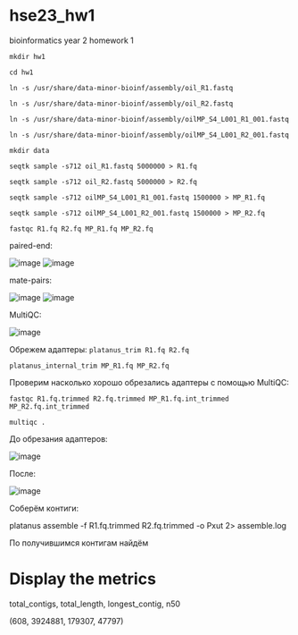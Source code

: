 # hse23_hw1
bioinformatics year 2 homework 1

```mkdir hw1```

```cd hw1```

```ln -s /usr/share/data-minor-bioinf/assembly/oil_R1.fastq```

```ln -s /usr/share/data-minor-bioinf/assembly/oil_R2.fastq```

```ln -s /usr/share/data-minor-bioinf/assembly/oilMP_S4_L001_R1_001.fastq```

```ln -s /usr/share/data-minor-bioinf/assembly/oilMP_S4_L001_R2_001.fastq```

```mkdir data```

```seqtk sample -s712 oil_R1.fastq 5000000 > R1.fq```

```seqtk sample -s712 oil_R2.fastq 5000000 > R2.fq```

```seqtk sample -s712 oilMP_S4_L001_R1_001.fastq 1500000 > MP_R1.fq```

```seqtk sample -s712 oilMP_S4_L001_R2_001.fastq 1500000 > MP_R2.fq```

```fastqc R1.fq R2.fq MP_R1.fq MP_R2.fq```

paired-end:

![image](https://github.com/JustKeonix/hse23_hw1/assets/24775932/eb2e304d-b7b5-4456-a963-606a3b6c7bc0)
![image](https://github.com/JustKeonix/hse23_hw1/assets/24775932/fde338f3-e500-4af7-a9ed-e7454e5f76e0)

mate-pairs:

![image](https://github.com/JustKeonix/hse23_hw1/assets/24775932/f58b119b-c88d-48ca-a2ed-f2df85b37dca)
![image](https://github.com/JustKeonix/hse23_hw1/assets/24775932/4b799fcf-1c74-4373-ba7f-e84e466e9e0a)

MultiQC:

![image](https://github.com/JustKeonix/hse23_hw1/assets/24775932/e760ca05-d105-4cbb-ac3e-218c493593c1)

Обрежем адаптеры:
```platanus_trim R1.fq R2.fq```

```platanus_internal_trim MP_R1.fq MP_R2.fq```

Проверим насколько хорошо обрезались адаптеры с помощью MultiQC:

```fastqc R1.fq.trimmed R2.fq.trimmed MP_R1.fq.int_trimmed MP_R2.fq.int_trimmed```

```multiqc .```

До обрезания адаптеров:

![image](https://github.com/JustKeonix/hse23_hw1/assets/24775932/18708886-4b6a-446a-a7db-fdb4a52cdb41)

После:

![image](https://github.com/JustKeonix/hse23_hw1/assets/24775932/a3ad13fa-6f61-476e-92cb-8cf8eecf7bf4)

Соберём контиги:

platanus assemble -f R1.fq.trimmed R2.fq.trimmed -o Pxut 2> assemble.log

По получившимся контигам найдём

# Display the metrics
total_contigs, total_length, longest_contig, n50

(608, 3924881, 179307, 47797)







